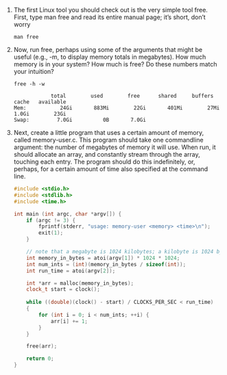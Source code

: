 1. The first Linux tool you should check out is the very simple tool
free. First, type man free and read its entire manual page; it’s
short, don’t worry

    ``` 
    man free
    ```

2. Now, run free, perhaps using some of the arguments that might
be useful (e.g., -m, to display memory totals in megabytes). How
much memory is in your system? How much is free? Do these
numbers match your intuition?

    ```
    free -h -w

                total        used        free      shared     buffers       cache   available
    Mem:           24Gi       883Mi        22Gi       401Mi        27Mi       1.0Gi        23Gi
    Swap:         7.0Gi          0B       7.0Gi
    ```

3. Next, create a little program that uses a certain amount of memory,
called memory-user.c. This program should take one commandline argument: the number of megabytes of memory it will use.
When run, it should allocate an array, and constantly stream through
the array, touching each entry. The program should do this indefinitely, or, perhaps, for a certain amount of time also specified at the
command line.

    ```c++
    #include <stdio.h>
    #include <stdlib.h>
    #include <time.h>

    int main (int argc, char *argv[]) { 
        if (argc != 3) { 
            fprintf(stderr, "usage: memory-user <memory> <time>\n");
            exit(1);
        }

        // note that a megabyte is 1024 kilobytes; a kilobyte is 1024 bytes
        int memory_in_bytes = atoi(argv[1]) * 1024 * 1024;
        int num_ints = (int)(memory_in_bytes / sizeof(int));
        int run_time = atoi(argv[2]);

        int *arr = malloc(memory_in_bytes);
        clock_t start = clock();
        
        while ((double)(clock() - start) / CLOCKS_PER_SEC < run_time)
        {
            for (int i = 0; i < num_ints; ++i) { 
                arr[i] += 1;
            }   
        }

        free(arr);

        return 0; 
    }
    ```